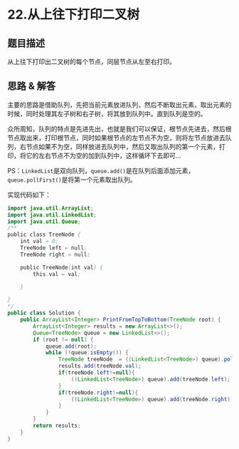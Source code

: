 # 22.从上往下打印二叉树
## 题目描述
从上往下打印出二叉树的每个节点，同层节点从左至右打印。

## 思路 & 解答

主要的思路是借助队列，先把当前元素放进队列，然后不断取出元素，取出元素的时候，同时处理其左子树和右子树，将其放到队列中。直到队列是空的。

众所周知，队列的特点是先进先出，也就是我们可以保证，根节点先进去，然后根节点取出来，打印根节点，同时如果根节点的左节点不为空，则将左节点放进去队列，右节点如果不为空，同样放进去队列中，然后又取出队列的第一个元素，打印，将它的左右节点不为空的加到队列中，这样循环下去即可...

PS：`LinkedList`是双向队列，`queue.add()`是在队列后面添加元素，`queue.pollFirst()`是将第一个元素取出队列。

实现代码如下：
```java
import java.util.ArrayList;
import java.util.LinkedList;
import java.util.Queue;
/**
public class TreeNode {
    int val = 0;
    TreeNode left = null;
    TreeNode right = null;

    public TreeNode(int val) {
        this.val = val;

    }

}
*/
public class Solution {
    public ArrayList<Integer> PrintFromTopToBottom(TreeNode root) {
        ArrayList<Integer> results = new ArrayList<>();
        Queue<TreeNode> queue = new LinkedList<>();
        if (root != null) {
            queue.add(root);
            while (!queue.isEmpty()) {
                TreeNode treeNode  = ((LinkedList<TreeNode>) queue).pollFirst();
                results.add(treeNode.val);
                if(treeNode.left!=null){
                    ((LinkedList<TreeNode>) queue).add(treeNode.left);
                }
                if(treeNode.right!=null){
                    ((LinkedList<TreeNode>) queue).add(treeNode.right);
                }
            }
        }
        return results;
    }
}
```
